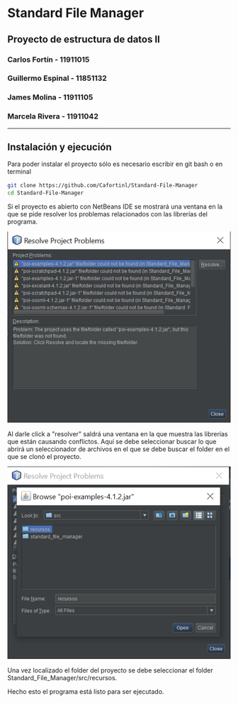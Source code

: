 # Standard File Manager
## Proyecto de estructura de datos II
### Carlos Fortín - 11911015
### Guillermo Espinal - 11851132
### James Molina - 11911105
### Marcela Rivera - 11911042
---
## Instalación y ejecución
Para poder instalar el proyecto sólo es necesario escribir en git bash o en terminal

```bash
git clone https://github.com/Cafortinl/Standard-File-Manager
cd Standard-File-Manager
```
Si el proyecto es abierto con NetBeans IDE se mostrará una ventana en la que se pide resolver los problemas relacionados con las librerías del programa.

![Ventana de resolver problemas](./images/ResolverProblemas.PNG)

Al darle click a "resolver" saldrá una ventana en la que muestra las librerías que están causando conflictos. Aquí se debe seleccionar buscar lo que abrirá un seleccionador de archivos en el que se debe buscar el folder en el que se clonó el proyecto.

![Seleccionador de archivos](./images/Path.PNG)

Una vez localizado el folder del proyecto se debe seleccionar el folder Standard_File_Manager/src/recursos.

Hecho esto el programa está listo para ser ejecutado.